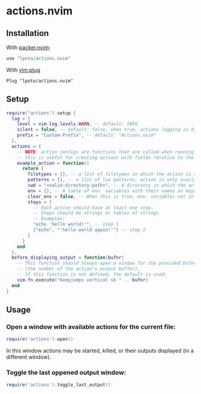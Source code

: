 # actions.nvim

## Installation

With [packer.nvim](https://github.com/wbthomason/packer.nvim):

```lua
use "lpoto/actions.nvim"
```

With [vim.plug](https://github.com/junegunn/vim-plug)

```vim
Plug "lpoto/actions.nvim"
```

## Setup

```lua
require("actions").setup {
  log = {
    level = vim.log.levels.WARN, -- default: INFO
    silent = false, -- default: false, when true, actions logging is disabled
    prefix = "Custom-Prefix", -- default: "Actions.nvim"
  },
  actions = {
    -- NOTE: action configs are functions that are called when running the actions
    -- this is useful for creating actions with fields relative to the oppened file
    example_action = function()
      return {
        filetypes = {}, -- a list of filetypes in which the action is available (optional)
        patterns = {}, -- a list of lua patterns, action is only available in files that match a pattern (optional)
        cwd = "<valid-directory-path>", -- A directory in which the action will run (optional)
        env = {}, -- A table of env. variables with their names as keys (optional)
        clear_env = false, -- When this is true, env. variables not in `env` field will be removed for this action (optional)
        steps = {
          -- Each action should have at least one step.
          -- Steps should be strings or tables of strings
          -- Examples:
          "echo 'hello world!'", -- step 1
          {"echo", "'hello world again!'"} -- step 2
        }
      }
    end
  },
  before_displaying_output = function(bufnr)
    -- This function should always open a window for the provided bufnr
    -- (the number of the action's output buffer),
    -- if this function is not defined, the default is used:
    vim.fn.execute("keepjumps vertical sb " .. bufnr)
  end
}
```

## Usage

### Open a window with available actions for the current file:

```lua
require('actions').open()
```

In this window actions may be started, killed, or their outputs displayed (in a different window).

### Toggle the last oppened output window:

```lua
require('actions').toggle_last_output()
```
